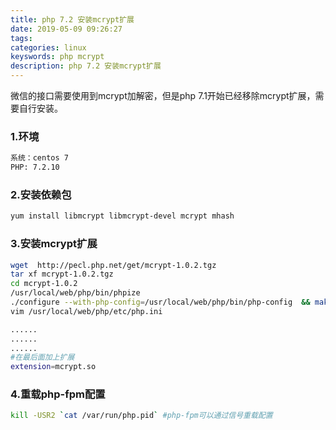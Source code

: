 ```yaml
---
title: php 7.2 安装mcrypt扩展
date: 2019-05-09 09:26:27
tags:
categories: linux
keyswords: php mcrypt
description: php 7.2 安装mcrypt扩展
---
```

微信的接口需要使用到mcrypt加解密，但是php 7.1开始已经移除mcrypt扩展，需要自行安装。
### 1.环境
``` bash
系统：centos 7
PHP: 7.2.10
```

### 2.安装依赖包
``` bash
yum install libmcrypt libmcrypt-devel mcrypt mhash
```

### 3.安装mcrypt扩展
``` bash
wget  http://pecl.php.net/get/mcrypt-1.0.2.tgz
tar xf mcrypt-1.0.2.tgz
cd mcrypt-1.0.2
/usr/local/web/php/bin/phpize
./configure --with-php-config=/usr/local/web/php/bin/php-config  && make && make install
vim /usr/local/web/php/etc/php.ini
```
``` bash
......
......
......
#在最后面加上扩展
extension=mcrypt.so
```

### 4.重载php-fpm配置
``` bash
kill -USR2 `cat /var/run/php.pid` #php-fpm可以通过信号重载配置
```
